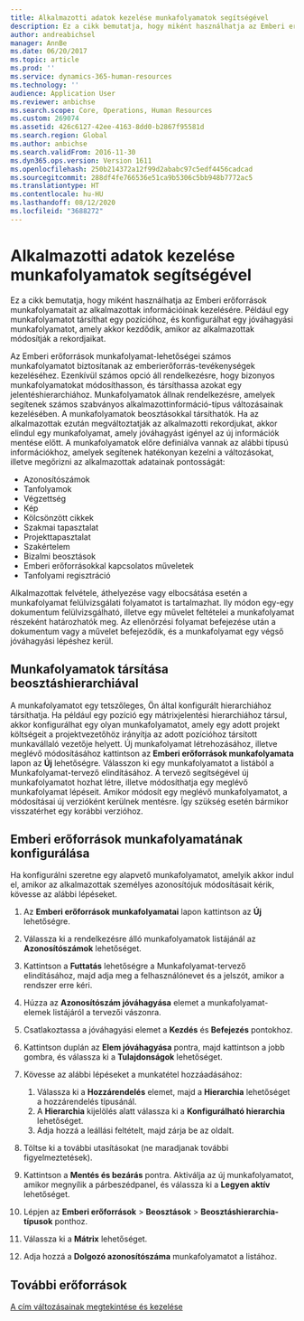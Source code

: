 ```yaml
---
title: Alkalmazotti adatok kezelése munkafolyamatok segítségével
description: Ez a cikk bemutatja, hogy miként használhatja az Emberi erőforrások munkafolyamatait az alkalmazottak információinak kezelésére. Például egy munkafolyamatot társíthat egy pozícióhoz, és konfigurálhat egy jóváhagyási munkafolyamatot, amely akkor kezdődik, amikor az alkalmazottak módosítják a rekordjaikat.
author: andreabichsel
manager: AnnBe
ms.date: 06/20/2017
ms.topic: article
ms.prod: ''
ms.service: dynamics-365-human-resources
ms.technology: ''
audience: Application User
ms.reviewer: anbichse
ms.search.scope: Core, Operations, Human Resources
ms.custom: 269074
ms.assetid: 426c6127-42ee-4163-8dd0-b2867f95581d
ms.search.region: Global
ms.author: anbichse
ms.search.validFrom: 2016-11-30
ms.dyn365.ops.version: Version 1611
ms.openlocfilehash: 250b214372a12f99d2ababc97c5edf4456cadcad
ms.sourcegitcommit: 288df4fe766536e51ca9b5306c5bb948b7772ac5
ms.translationtype: HT
ms.contentlocale: hu-HU
ms.lasthandoff: 08/12/2020
ms.locfileid: "3688272"
---
```

# <a name="use-workflows-to-manage-employee-information"></a>Alkalmazotti adatok kezelése munkafolyamatok segítségével

Ez a cikk bemutatja, hogy miként használhatja az Emberi erőforrások munkafolyamatait az alkalmazottak információinak kezelésére. Például egy munkafolyamatot társíthat egy pozícióhoz, és konfigurálhat egy jóváhagyási munkafolyamatot, amely akkor kezdődik, amikor az alkalmazottak módosítják a rekordjaikat.

Az Emberi erőforrások munkafolyamat-lehetőségei számos munkafolyamatot biztosítanak az emberierőforrás-tevékenységek kezeléséhez. Ezenkívül számos opció áll rendelkezésre, hogy bizonyos munkafolyamatokat módosíthasson, és társíthassa azokat egy jelentéshierarchiához. Munkafolyamatok állnak rendelkezésre, amelyek segítenek számos szabványos alkalmazottinformáció-típus változásainak kezelésében. A munkafolyamatok beosztásokkal társíthatók. Ha az alkalmazottak ezután megváltoztatják az alkalmazotti rekordjukat, akkor elindul egy munkafolyamat, amely jóváhagyást igényel az új információk mentése előtt. A munkafolyamatok előre definiálva vannak az alábbi típusú információkhoz, amelyek segítenek hatékonyan kezelni a változásokat, illetve megőrizni az alkalmazottak adatainak pontosságát:

-   Azonosítószámok
-   Tanfolyamok
-   Végzettség
-   Kép
-   Kölcsönzött cikkek
-   Szakmai tapasztalat
-   Projekttapasztalat
-   Szakértelem
-   Bizalmi beosztások
-   Emberi erőforrásokkal kapcsolatos műveletek
-   Tanfolyami regisztráció

Alkalmazottak felvétele, áthelyezése vagy elbocsátása esetén a munkafolyamat felülvizsgálati folyamatot is tartalmazhat. Ily módon egy-egy dokumentum felülvizsgálható, illetve egy művelet feltételei a munkafolyamat részeként határozhatók meg. Az ellenőrzési folyamat befejezése után a dokumentum vagy a művelet befejeződik, és a munkafolyamat egy végső jóváhagyási lépéshez kerül.

## <a name="associate-a-workflow-with-a-position-hierarchy"></a>Munkafolyamatok társítása beosztáshierarchiával
A munkafolyamatot egy tetszőleges, Ön által konfigurált hierarchiához társíthatja. Ha például egy pozíció egy mátrixjelentési hierarchiához társul, akkor konfigurálhat egy olyan munkafolyamatot, amely egy adott projekt költségeit a projektvezetőhöz irányítja az adott pozícióhoz társított munkavállaló vezetője helyett. Új munkafolyamat létrehozásához, illetve meglévő módosításához kattintson az **Emberi erőforrások munkafolyamata** lapon az **Új** lehetőségre. Válasszon ki egy munkafolyamatot a listából a Munkafolyamat-tervező elindításához. A tervező segítségével új munkafolyamatot hozhat létre, illetve módosíthatja egy meglévő munkafolyamat lépéseit. Amikor módosít egy meglévő munkafolyamatot, a módosításai új verzióként kerülnek mentésre. Így szükség esetén bármikor visszatérhet egy korábbi verzióhoz.

## <a name="configure-a-human-resources-workflow"></a>Emberi erőforrások munkafolyamatának konfigurálása
Ha konfigurálni szeretne egy alapvető munkafolyamatot, amelyik akkor indul el, amikor az alkalmazottak személyes azonosítójuk módosításait kérik, kövesse az alábbi lépéseket.

1.  Az **Emberi erőforrások munkafolyamatai** lapon kattintson az **Új** lehetőségre.
2.  Válassza ki a rendelkezésre álló munkafolyamatok listájánál az **Azonosítószámok** lehetőséget.
3.  Kattintson a **Futtatás** lehetőségre a Munkafolyamat-tervező elindításához, majd adja meg a felhasználónevet és a jelszót, amikor a rendszer erre kéri.
4.  Húzza az **Azonosítószám jóváhagyása** elemet a munkafolyamat-elemek listájáról a tervezői vászonra.
5.  Csatlakoztassa a jóváhagyási elemet a **Kezdés** és **Befejezés** pontokhoz.
6.  Kattintson duplán az **Elem jóváhagyása** pontra, majd kattintson a jobb gombra, és válassza ki a **Tulajdonságok** lehetőséget.
7.  Kövesse az alábbi lépéseket a munkatétel hozzáadásához:
    1.  Válassza ki a **Hozzárendelés** elemet, majd a **Hierarchia** lehetőséget a hozzárendelés típusánál.
    2.  A **Hierarchia** kijelölés alatt válassza ki a **Konfigurálható hierarchia** lehetőséget.
    3.  Adja hozzá a leállási feltételt, majd zárja be az oldalt.

8.  Töltse ki a további utasításokat (ne maradjanak további figyelmeztetések).
9.  Kattintson a **Mentés és bezárás** pontra. Aktiválja az új munkafolyamatot, amikor megnyílik a párbeszédpanel, és válassza ki a **Legyen aktív** lehetőséget.
10. Lépjen az **Emberi erőforrások** &gt; **Beosztások** &gt; **Beosztáshierarchia-típusok** ponthoz.
11. Válassza ki a **Mátrix** lehetőséget.
12. Adja hozzá a **Dolgozó azonosítószáma** munkafolyamatot a listához.

## <a name="additional-resources"></a>További erőforrások

[A cím változásainak megtekintése és kezelése](hr-personnel-view-address-changes.md) 



